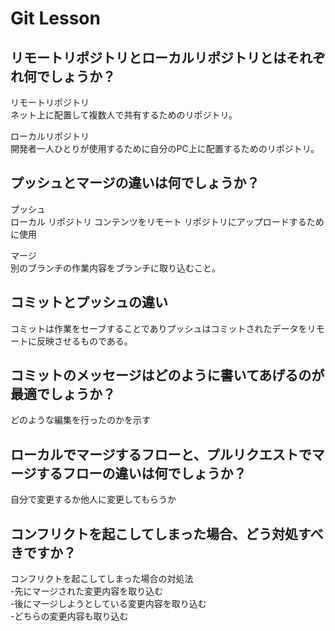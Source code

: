 # Git Lesson

## リモートリポジトリとローカルリポジトリとはそれぞれ何でしょうか？
 リモートリポジトリ  
 ネット上に配置して複数人で共有するためのリポジトリ。

 ローカルリポジトリ  
 開発者一人ひとりが使用するために自分のPC上に配置するためのリポジトリ。

## プッシュとマージの違いは何でしょうか？
 プッシュ  
 ローカル リポジトリ コンテンツをリモート リポジトリにアップロードするために使用

 マージ  
 別のブランチの作業内容をブランチに取り込むこと。



## コミットとプッシュの違い
 コミットは作業をセーブすることでありプッシュはコミットされたデータをリモートに反映させるものである。



## コミットのメッセージはどのように書いてあげるのが最適でしょうか？
 どのような編集を行ったのかを示す


## ローカルでマージするフローと、プルリクエストでマージするフローの違いは何でしょうか？
 自分で変更するか他人に変更してもらうか


## コンフリクトを起こしてしまった場合、どう対処すべきですか？
 コンフリクトを起こしてしまった場合の対処法  
-先にマージされた変更内容を取り込む  
-後にマージしようとしている変更内容を取り込む  
-どちらの変更内容も取り込む